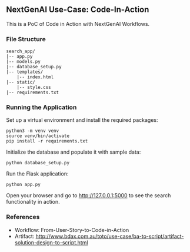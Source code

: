## NextGenAI Use-Case: Code-In-Action
This is a PoC of Code in Action with NextGenAI Workflows.

### File Structure
```
search_app/
|-- app.py
|-- models.py
|-- database_setup.py
|-- templates/
    |-- index.html
|-- static/
    |-- style.css
|-- requirements.txt
```

### Running the Application
Set up a virtual environment and install the required packages:
```
python3 -m venv venv
source venv/bin/activate
pip install -r requirements.txt
```
Initialize the database and populate it with sample data:
```
python database_setup.py
```
Run the Flask application:
```
python app.py
```
Open your browser and go to http://127.0.0.1:5000 to see the search functionality in action.

### References
- Workflow: From-User-Story-to-Code-in-Action
- Artifact: http://www.bdax.com.au/toto/use-case/ba-to-script/artifact-solution-design-to-script.html
